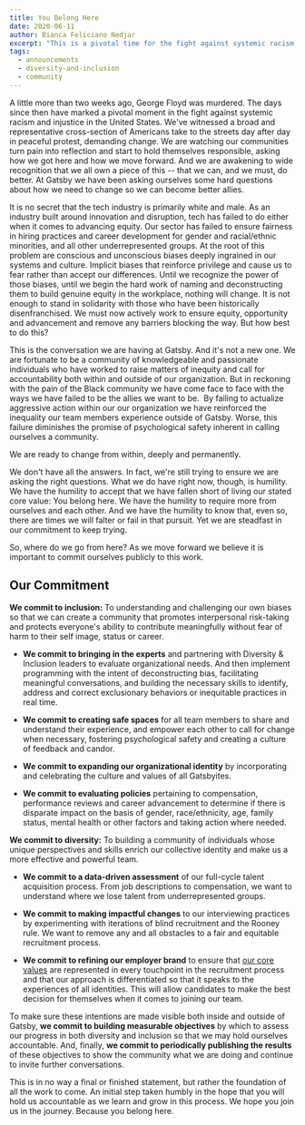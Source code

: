 ```yaml
---
title: You Belong Here
date: 2020-06-11
author: Bianca Feliciano Nedjar
excerpt: "This is a pivotal time for the fight against systemic racism and injustice in the US. It has also sparked a lot of difficult reflection and realizations from those of us who would be allies: the understanding that we all own a piece of this. That we can, and we must, do better. At Gatsby we have been asking ourselves some hard questions about how we need to change so we can become better allies."
tags:
  - announcements
  - diversity-and-inclusion
  - community
---
```


A little more than two weeks ago, George Floyd was murdered. The days since then have marked a pivotal moment in the fight against systemic racism and injustice in the United States. We've witnessed a broad and representative cross-section of Americans take to the streets day after day in peaceful protest, demanding change. We are watching our communities turn pain into reflection and start to hold themselves responsible, asking how we got here and how we move forward. And we are awakening to wide recognition that we all own a piece of this -- that we can, and we must, do better. At Gatsby we have been asking ourselves some hard questions about how we need to change so we can become better allies.

It is no secret that the tech industry is primarily white and male. As an industry built around innovation and disruption, tech has failed to do either when it comes to advancing equity. Our sector has failed to ensure fairness in hiring practices and career development for gender and racial/ethnic minorities, and all other underrepresented groups. At the root of this problem are conscious and unconscious biases deeply ingrained in our systems and culture. Implicit biases that reinforce privilege and cause us to fear rather than accept our differences. Until we recognize the power of those biases, until we begin the hard work of naming and deconstructing them to build genuine equity in the workplace, nothing will change. It is not enough to stand in solidarity with those who have been historically disenfranchised. We must now actively work to ensure equity, opportunity and advancement and remove any barriers blocking the way. But how best to do this?

This is the conversation we are having at Gatsby. And it's not a new one. We are fortunate to be a community of knowledgeable and passionate individuals who have worked to raise matters of inequity and call for accountability both within and outside of our organization. But in reckoning with the pain of the Black community we have come face to face with the ways we have failed to be the allies we want to be.  By failing to actualize aggressive action within our our organization we have reinforced the inequality our team members experience outside of Gatsby. Worse, this failure diminishes the promise of psychological safety inherent in calling ourselves a community.

We are ready to change from within, deeply and permanently.

We don't have all the answers. In fact, we're still trying to ensure we are asking the right questions. What we do have right now, though, is humility. We have the humility to accept that we have fallen short of living our stated core value: You belong here. We have the humility to require more from ourselves and each other. And we have the humility to know that, even so, there are times we will falter or fail in that pursuit. Yet we are steadfast in our commitment to keep trying.

So, where do we go from here? As we move forward we believe it is important to commit ourselves publicly to this work.

## Our Commitment

**We commit to inclusion:** To understanding and challenging our own biases so that we can create a community that promotes interpersonal risk-taking and protects everyone's ability to contribute meaningfully without fear of harm to their self image, status or career.

- **We commit to bringing in the experts** and partnering with Diversity & Inclusion leaders to evaluate organizational needs. And then implement programming with the intent of deconstructing bias, facilitating meaningful conversations, and building the necessary skills to identify, address and correct exclusionary behaviors or inequitable practices in real time.

- **We commit to creating safe spaces** for all team members to share and understand their experience, and empower each other to call for change when necessary, fostering psychological safety and creating a culture of feedback and candor.

- **We commit to expanding our organizational identity** by incorporating and celebrating the culture and values of all Gatsbyites.

- **We commit to evaluating policies** pertaining to compensation, performance reviews and career advancement to determine if there is disparate impact on the basis of gender, race/ethnicity, age, family status, mental health or other factors and taking action where needed.

**We commit to diversity:** To building a community of individuals whose unique perspectives and skills enrich our collective identity and make us a more effective and powerful team.

- **We commit to a data-driven assessment** of our full-cycle talent acquisition process. From job descriptions to compensation, we want to understand where we lose talent from underrepresented groups.

- **We commit to making impactful changes** to our interviewing practices by experimenting with iterations of blind recruitment and the Rooney rule. We want to remove any and all obstacles to a fair and equitable recruitment process.

- **We commit to refining our employer brand** to ensure that [our core values](https://www.gatsbyjs.org/docs/gatsby-core-philosophy/) are represented in every touchpoint in the recruitment process and that our approach is differentiated so that it speaks to the experiences of all identities. This will allow candidates to make the best decision for themselves when it comes to joining our team.

To make sure these intentions are made visible both inside and outside of Gatsby, **we commit to building measurable objectives** by which to assess our progress in both diversity and inclusion so that we may hold ourselves accountable. And, finally, **we commit to periodically publishing the results** of these objectives to show the community what we are doing and continue to invite further conversations.

This is in no way a final or finished statement, but rather the foundation of all the work to come. An initial step taken humbly in the hope that you will hold us accountable as we learn and grow in this process. We hope you join us in the journey. Because you belong here.
